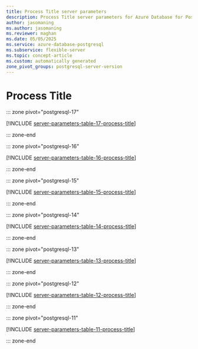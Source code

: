 ```yaml
---
title: Process Title server parameters
description: Process Title server parameters for Azure Database for PostgreSQL flexible server.
author: jasomaning
ms.author: jasomaning
ms.reviewer: maghan
ms.date: 05/05/2025
ms.service: azure-database-postgresql
ms.subservice: flexible-server
ms.topic: concept-article
ms.custom: automatically generated
zone_pivot_groups: postgresql-server-version
---
```

# Process Title


::: zone pivot="postgresql-17"

[!INCLUDE [server-parameters-table-17-process-title](./includes/server-parameters-table-17-process-title.md)]

::: zone-end


::: zone pivot="postgresql-16"

[!INCLUDE [server-parameters-table-16-process-title](./includes/server-parameters-table-16-process-title.md)]

::: zone-end


::: zone pivot="postgresql-15"

[!INCLUDE [server-parameters-table-15-process-title](./includes/server-parameters-table-15-process-title.md)]

::: zone-end


::: zone pivot="postgresql-14"

[!INCLUDE [server-parameters-table-14-process-title](./includes/server-parameters-table-14-process-title.md)]

::: zone-end


::: zone pivot="postgresql-13"

[!INCLUDE [server-parameters-table-13-process-title](./includes/server-parameters-table-13-process-title.md)]

::: zone-end


::: zone pivot="postgresql-12"

[!INCLUDE [server-parameters-table-12-process-title](./includes/server-parameters-table-12-process-title.md)]

::: zone-end


::: zone pivot="postgresql-11"

[!INCLUDE [server-parameters-table-11-process-title](./includes/server-parameters-table-11-process-title.md)]

::: zone-end


